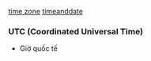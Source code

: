[time zone](https://everytimezone.com/)
[timeanddate](https://www.timeanddate.com/time/map/)



### UTC (Coordinated Universal Time)
- Giờ quốc tế

